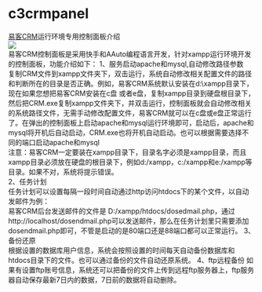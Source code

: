 c3crmpanel
==========

<a href="http://www.c3crm.com" target="_blank">易客CRM</a>运行环境专用控制面板介绍<br>
<img src="http://www.c3crm.com/d/file/fwzx/cjwt/2013-03-14/fec746c2e8701ad80958b9ad53c8ee7e.jpg"><br>
易客CRM控制面板是采用快手和AAuto编程语言开发，针对xampp运行环境开发的控制面板，功能介绍如下：
1、服务启动apache和mysql,自动修改路径参数<br>
复制CRM文件到xampp文件夹下，双击运行，系统自动修改相关配置文件的路径和判断所在的目录是否正确。例如，易客CRM系统默认安装在d:\xampp目录下，现在如果您想把易客CRM安装在c盘 或者e盘，复制xampp目录到硬盘根目录下，然后把CRM.exe复制xampp文件夹下，并双击运行，控制面板就会自动修改相关的系统路径文件，无需手动修改配置文件，易客CRM就可以在c盘或e盘正常运行了。在弹出的控制面板上启动apache和mysql运行环境即可，启动后，apache和mysql将开机后自动启动，CRM.exe也将开机自动启动。也可以根据需要选择不同的端口启动apache和mysql<br>
注意：易客CRM一定要装在xampp目录下，目录名字必须是xampp目录，而且xampp目录必须放在硬盘的根目录下，例如d:/xampp，c:/xampp和e:/xampp等目录。如果不对，系统将提示错误。<br>
2、任务计划<br>
任务计划可以设置每隔一段时间自动通过http访问htdocs下的某个文件，以自动发邮件为例：<br>
易客CRM后台发送邮件的文件是 D:/xampp/htdocs/dosedmail.php，通过http://localhost/dosendmail.php可以发送邮件，那么在任务计划里只需要添加dosendmail.php即可，不管是启动的是80端口还是88端口都可以正常运行。
3、备份还原<br>
根据设置的数据库用户信息，系统会按照设置的时间每天自动备份数据库和htdocs目录下的文件。也可以通过备份的文件自动还原系统。
4、ftp远程备份
如果有设置ftp账号信息，系统还可以把备份的文件上传到远程ftp服务器上，ftp服务器自动保存最新7日内的数据，7日前的数据将自动删除。